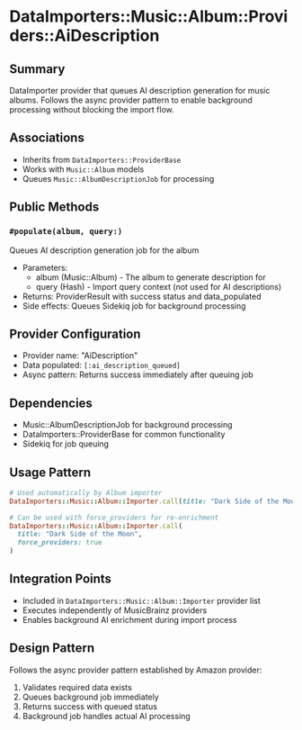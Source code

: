 # DataImporters::Music::Album::Providers::AiDescription

## Summary
DataImporter provider that queues AI description generation for music albums. Follows the async provider pattern to enable background processing without blocking the import flow.

## Associations
- Inherits from `DataImporters::ProviderBase`
- Works with `Music::Album` models
- Queues `Music::AlbumDescriptionJob` for processing

## Public Methods

### `#populate(album, query:)`
Queues AI description generation job for the album
- Parameters: 
  - album (Music::Album) - The album to generate description for
  - query (Hash) - Import query context (not used for AI descriptions)
- Returns: ProviderResult with success status and data_populated
- Side effects: Queues Sidekiq job for background processing

## Provider Configuration
- Provider name: "AiDescription"
- Data populated: `[:ai_description_queued]`
- Async pattern: Returns success immediately after queuing job

## Dependencies
- Music::AlbumDescriptionJob for background processing
- DataImporters::ProviderBase for common functionality
- Sidekiq for job queuing

## Usage Pattern
```ruby
# Used automatically by Album importer
DataImporters::Music::Album::Importer.call(title: "Dark Side of the Moon")

# Can be used with force_providers for re-enrichment
DataImporters::Music::Album::Importer.call(
  title: "Dark Side of the Moon", 
  force_providers: true
)
```

## Integration Points
- Included in `DataImporters::Music::Album::Importer` provider list
- Executes independently of MusicBrainz providers
- Enables background AI enrichment during import process

## Design Pattern
Follows the async provider pattern established by Amazon provider:
1. Validates required data exists
2. Queues background job immediately
3. Returns success with queued status
4. Background job handles actual AI processing
